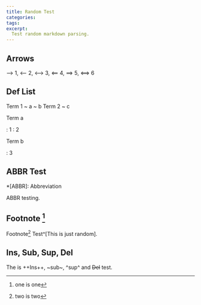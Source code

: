 ```yaml
---
title: Random Test
categories:
tags:
excerpt:
  Test random markdown parsing.
---
```


## Arrows

--> 1, <-- 2, <--> 3, <== 4, ==> 5, <==> 6


## Def List

Term 1
  ~ a
  ~ b
Term 2
  ~ c
  
<!-- -->

Term a

: 1
: 2

Term b

: 3

<!-- -->

## ABBR Test

*[ABBR]: Abbreviation

ABBR testing.

## Footnote [^1]

Footnote[^2] Test^[This is just random].

[^1]: one is one
[^2]: two is two

## Ins, Sub, Sup, Del

The is ++Ins++, ~sub~, ^sup^ and ~~Del~~ test.

